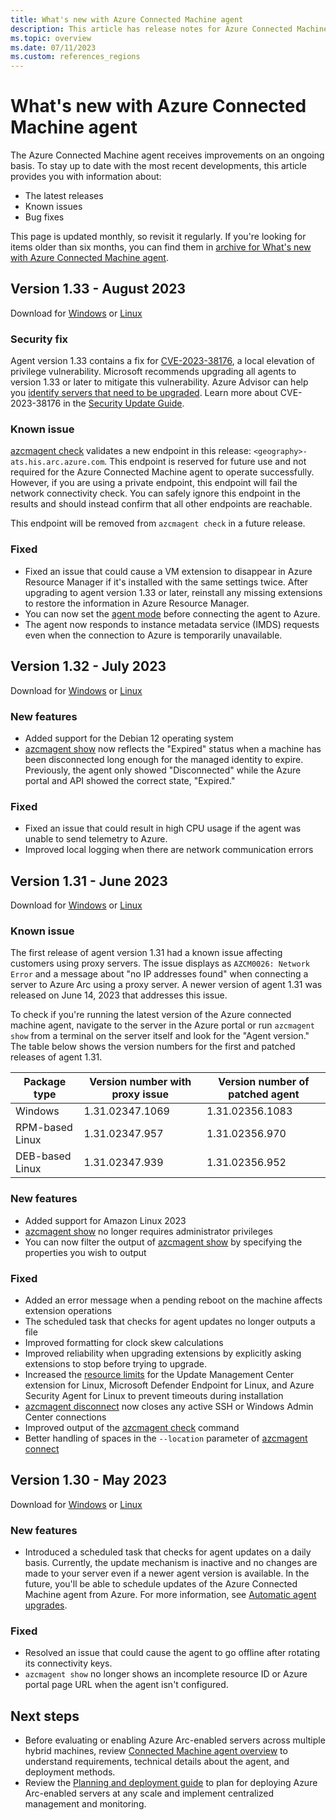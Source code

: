 ```yaml
---
title: What's new with Azure Connected Machine agent
description: This article has release notes for Azure Connected Machine agent. For many of the summarized issues, there are links to more details.
ms.topic: overview
ms.date: 07/11/2023
ms.custom: references_regions
---
```


# What's new with Azure Connected Machine agent

The Azure Connected Machine agent receives improvements on an ongoing basis. To stay up to date with the most recent developments, this article provides you with information about:

- The latest releases
- Known issues
- Bug fixes

This page is updated monthly, so revisit it regularly. If you're looking for items older than six months, you can find them in [archive for What's new with Azure Connected Machine agent](agent-release-notes-archive.md).

## Version 1.33 - August 2023

Download for [Windows](https://download.microsoft.com/download/0/c/7/0c7a484b-e29e-42f9-b3e9-db431df2e904/AzureConnectedMachineAgent.msi) or [Linux](manage-agent.md#installing-a-specific-version-of-the-agent)

### Security fix

Agent version 1.33 contains a fix for [CVE-2023-38176](https://msrc.microsoft.com/update-guide/en-US/vulnerability/CVE-2023-38176), a local elevation of privilege vulnerability. Microsoft recommends upgrading all agents to version 1.33 or later to mitigate this vulnerability. Azure Advisor can help you [identify servers that need to be upgraded](https://portal.azure.com/#view/Microsoft_Azure_Expert/RecommendationListBlade/recommendationTypeId/9d5717d2-4708-4e3f-bdda-93b3e6f1715b/recommendationStatus). Learn more about CVE-2023-38176 in the [Security Update Guide](https://msrc.microsoft.com/update-guide/en-US/vulnerability/CVE-2023-38176).

### Known issue

[azcmagent check](azcmagent-check.md) validates a new endpoint in this release: `<geography>-ats.his.arc.azure.com`. This endpoint is reserved for future use and not required for the Azure Connected Machine agent to operate successfully. However, if you are using a private endpoint, this endpoint will fail the network connectivity check. You can safely ignore this endpoint in the results and should instead confirm that all other endpoints are reachable.

This endpoint will be removed from `azcmagent check` in a future release.

### Fixed

- Fixed an issue that could cause a VM extension to disappear in Azure Resource Manager if it's installed with the same settings twice. After upgrading to agent version 1.33 or later, reinstall any missing extensions to restore the information in Azure Resource Manager.
- You can now set the [agent mode](security-overview.md#agent-modes) before connecting the agent to Azure.
- The agent now responds to instance metadata service (IMDS) requests even when the connection to Azure is temporarily unavailable.

## Version 1.32 - July 2023

Download for [Windows](https://download.microsoft.com/download/7/e/5/7e51205f-a02e-4fbe-94fe-f36219be048c/AzureConnectedMachineAgent.msi) or [Linux](manage-agent.md#installing-a-specific-version-of-the-agent)

### New features

- Added support for the Debian 12 operating system
- [azcmagent show](azcmagent-show.md) now reflects the "Expired" status when a machine has been disconnected long enough for the managed identity to expire. Previously, the agent only showed "Disconnected" while the Azure portal and API showed the correct state, "Expired."

### Fixed

- Fixed an issue that could result in high CPU usage if the agent was unable to send telemetry to Azure.
- Improved local logging when there are network communication errors

## Version 1.31 - June 2023

Download for [Windows](https://download.microsoft.com/download/2/6/e/26e2b001-1364-41ed-90b0-1340a44ba409/AzureConnectedMachineAgent.msi) or [Linux](manage-agent.md#installing-a-specific-version-of-the-agent)

### Known issue

The first release of agent version 1.31 had a known issue affecting customers using proxy servers. The issue displays as  `AZCM0026: Network Error` and a message about "no IP addresses found" when connecting a server to Azure Arc using a proxy server. A newer version of agent 1.31 was released on June 14, 2023 that addresses this issue.

To check if you're running the latest version of the Azure connected machine agent, navigate to the server in the Azure portal or run `azcmagent show` from a terminal on the server itself and look for the "Agent version." The table below shows the version numbers for the first and patched releases of agent 1.31.

| Package type | Version number with proxy issue | Version number of patched agent |
| ------------ | ------------------------------- | ------------------------------- |
| Windows | 1.31.02347.1069 | 1.31.02356.1083 |
| RPM-based Linux | 1.31.02347.957 | 1.31.02356.970 |
| DEB-based Linux | 1.31.02347.939 | 1.31.02356.952 |

### New features

- Added support for Amazon Linux 2023
- [azcmagent show](azcmagent-show.md) no longer requires administrator privileges
- You can now filter the output of [azcmagent show](azcmagent-show.md) by specifying the properties you wish to output

### Fixed

- Added an error message when a pending reboot on the machine affects extension operations
- The scheduled task that checks for agent updates no longer outputs a file
- Improved formatting for clock skew calculations
- Improved reliability when upgrading extensions by explicitly asking extensions to stop before trying to upgrade.
- Increased the [resource limits](agent-overview.md#agent-resource-governance) for the Update Management Center extension for Linux, Microsoft Defender Endpoint for Linux, and Azure Security Agent for Linux to prevent timeouts during installation
- [azcmagent disconnect](azcmagent-disconnect.md) now closes any active SSH or Windows Admin Center connections
- Improved output of the [azcmagent check](azcmagent-check.md) command
- Better handling of spaces in the `--location` parameter of [azcmagent connect](azcmagent-connect.md)

## Version 1.30 - May 2023

Download for [Windows](https://download.microsoft.com/download/7/7/9/779eae73-a12b-4170-8c5e-abec71bc14cf/AzureConnectedMachineAgent.msi) or [Linux](manage-agent.md#installing-a-specific-version-of-the-agent)

### New features

- Introduced a scheduled task that checks for agent updates on a daily basis. Currently, the update mechanism is inactive and no changes are made to your server even if a newer agent version is available. In the future, you'll be able to schedule updates of the Azure Connected Machine agent from Azure. For more information, see [Automatic agent upgrades](manage-agent.md#automatic-agent-upgrades).

### Fixed

- Resolved an issue that could cause the agent to go offline after rotating its connectivity keys.
- `azcmagent show` no longer shows an incomplete resource ID or Azure portal page URL when the agent isn't configured.

## Next steps

- Before evaluating or enabling Azure Arc-enabled servers across multiple hybrid machines, review [Connected Machine agent overview](agent-overview.md) to understand requirements, technical details about the agent, and deployment methods.
- Review the [Planning and deployment guide](plan-at-scale-deployment.md) to plan for deploying Azure Arc-enabled servers at any scale and implement centralized management and monitoring.
